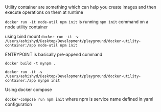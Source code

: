 Utility container are something which can help you create images and then execute operations on them at runtime

`docker run -it node-util npm init` is running `npm init` command on a node utility container

using bind mount
`docker run -it -v /Users/ashishyd/Desktop/Development/playground/docker-utility-container:/app node-util npm init`

ENTRYPOINT is basically pre-append command

`docker build -t mynpm .`

`docker run -it -v /Users/ashishyd/Desktop/Development/playground/docker-utility-container:/app mynpm init`

Using docker compose 

`docker-compose run npm init` where npm is service name defined in yaml configuration
